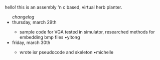 hello! this is an assembly 'n c based, virtual herb planter.

<ul><i>changelog</i>

  <li>thursday, march 29th</li>
    <ul>
      <li>sample code for VGA tested in simulator, researched methods for embedding bmp files •yitong</>
    </ul>
  <li>friday, march 30th</li>
    <ul>
      <li>wrote isr pseudocode and skeleton •michelle</>
    </ul>


</ul>
